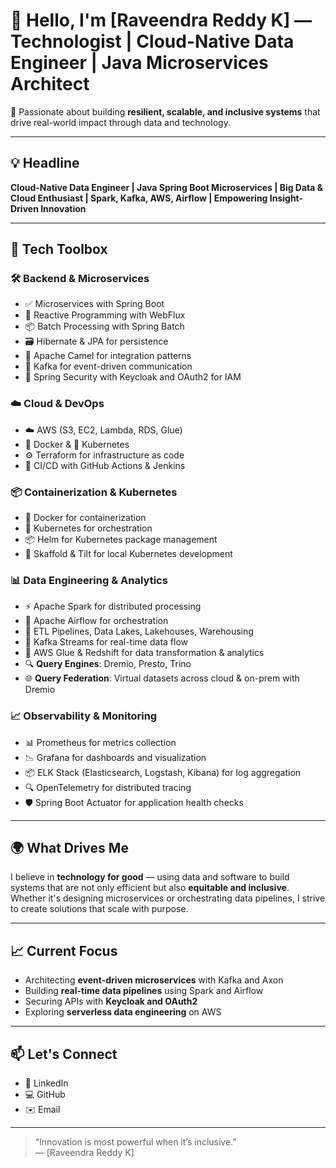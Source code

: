 # 👋 Hello, I'm [Raveendra Reddy K] — Technologist | Cloud-Native Data Engineer | Java Microservices Architect

🚀 Passionate about building **resilient, scalable, and inclusive systems** that drive real-world impact through data and technology.

---

## 💡 Headline

**Cloud-Native Data Engineer | Java Spring Boot Microservices | Big Data & Cloud Enthusiast | Spark, Kafka, AWS, Airflow | Empowering Insight-Driven Innovation**

---

## 🧰 Tech Toolbox

### 🛠️ Backend & Microservices
- ✅ Microservices with Spring Boot
- 🔁 Reactive Programming with WebFlux
- 📦 Batch Processing with Spring Batch
- 🗃️ Hibernate & JPA for persistence
- 🐫 Apache Camel for integration patterns
- 📡 Kafka for event-driven communication
- 🔐 Spring Security with Keycloak and OAuth2 for IAM


### ☁️ Cloud & DevOps
- ☁️ AWS (S3, EC2, Lambda, RDS, Glue)  
- 🐳 Docker & 🧱 Kubernetes  
- ⚙️ Terraform for infrastructure as code  
- 🔄 CI/CD with GitHub Actions & Jenkins

### 📦 Containerization & Kubernetes
- 🐳 Docker for containerization  
- 🧱 Kubernetes for orchestration  
- 📦 Helm for Kubernetes package management  
- 🔁 Skaffold & Tilt for local Kubernetes development  

### 📊 Data Engineering & Analytics
- ⚡ Apache Spark for distributed processing  
- 🛫 Apache Airflow for orchestration  
- 🧪 ETL Pipelines, Data Lakes, Lakehouses, Warehousing  
- 🔄 Kafka Streams for real-time data flow  
- 🧬 AWS Glue & Redshift for data transformation & analytics  
- 🔍 **Query Engines**: Dremio, Presto, Trino  
- 🌐 **Query Federation**: Virtual datasets across cloud & on-prem with Dremio

### 📈 Observability & Monitoring
- 📊 Prometheus for metrics collection  
- 📉 Grafana for dashboards and visualization  
- 📦 ELK Stack (Elasticsearch, Logstash, Kibana) for log aggregation  
- 🔍 OpenTelemetry for distributed tracing  
- 🛡️ Spring Boot Actuator for application health checks  


---

## 🌍 What Drives Me

I believe in **technology for good** — using data and software to build systems that are not only efficient but also **equitable and inclusive**. Whether it's designing microservices or orchestrating data pipelines, I strive to create solutions that scale with purpose.

---

## 📈 Current Focus

- Architecting **event-driven microservices** with Kafka and Axon
- Building **real-time data pipelines** using Spark and Airflow
- Securing APIs with **Keycloak and OAuth2**
- Exploring **serverless data engineering** on AWS

---

## 📫 Let's Connect

- 💼 LinkedIn
- 💻 GitHub
- ✉️ Email

---

> “Innovation is most powerful when it’s inclusive.”  
> — [Raveendra Reddy K]
